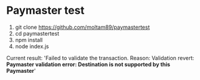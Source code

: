 # Paymaster test

1. git clone https://github.com/moltam89/paymastertest
2. cd paymastertest
3. npm install 
4. node index.js  

Current result:
'Failed to validate the transaction. Reason: Validation revert: **Paymaster validation error: Destination is not supported by this Paymaster**'

